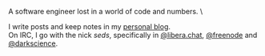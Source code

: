 A software engineer lost in a world of code and numbers. \

I write posts and keep notes in my [personal blog](https://seds.nl). \
On IRC, I go with the nick _seds_, specifically in [@libera.chat](https://libera.chat/), [@freenode](https://freenode.net/) and [@darkscience](https://darkscience.net/).
